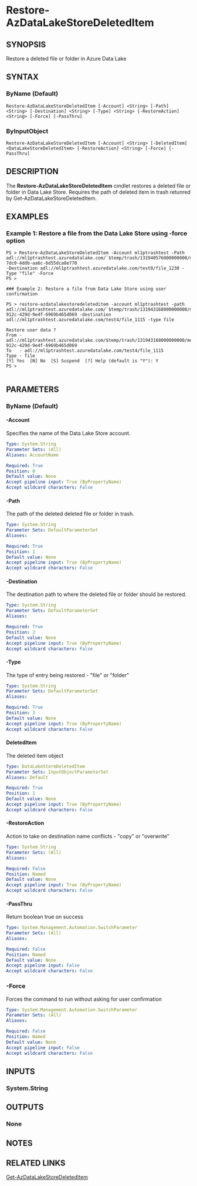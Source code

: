 ﻿---
external help file: Microsoft.Azure.PowerShell.Cmdlets.DataLakeStore.dll-Help.xml
Module Name: Az.DataLakeStore
ms.assetid: D231E9A0-DC1E-411B-A87A-56A8C767F6C5
online version: https://docs.microsoft.com/en-us/powershell/module/az.datalakestore/restore-azdatalakestoredeleteditem
schema: 2.0.0
---

# Restore-AzDataLakeStoreDeletedItem

## SYNOPSIS
Restore a deleted file or folder in Azure Data Lake

## SYNTAX
### ByName (Default)
```
Restore-AzDataLakeStoreDeletedItem [-Account] <String> [-Path] <String> [-Destination] <String> [-Type] <String> [-RestoreAction] <String> [-Force] [-PassThru]
```

### ByInputObject
```
Restore-AzDataLakeStoreDeletedItem [-Account] <String> [-DeletedItem] <DataLakeStoreDeletedItem> [-RestoreAction] <String> [-Force] [-PassThru]
```

## DESCRIPTION
The **Restore-AzDataLakeStoreDeletedItem** cmdlet restores a deleted file or folder in Data Lake Store. Requires the path of deleted item in trash retunred by Get-AzDataLakeStoreDeletedItem.

## EXAMPLES

### Example 1: Restore a file from the Data Lake Store using -force option
```
PS > Restore-AzDataLakeStoreDeletedItem -Account ml1ptrashtest -Path adl://ml1ptrashtest.azuredatalake.com/`$temp/trash/131940576000000000/me1sch201110222/deleted_0a7b9a4a-7dc0-4ddb-aa6c-6d55dca8e770
-Destination adl://ml1ptrashtest.azuredatalake.com/test0/file_1230 -Type "file" -Force
PS >

### Example 2: Restore a file from Data Lake Store using user confirmation

PS > restore-azdatalakestoredeleteditem -account ml1ptrashtest -path adl://ml1ptrashtest.azuredatalake.com/`$temp/trash/131943168000000000/me1sch201112020/deleted_6b03f36a-912c-429d-9e4f-6969b465d069 -destination adl://ml1ptrashtest.azuredatalake.com/test4/file_1115 -type file

Restore user data ?
From - adl://ml1ptrashtest.azuredatalake.com/$temp/trash/131943168000000000/me1sch201112020/deleted_6b03f36a-912c-429d-9e4f-6969b465d069
To   - adl://ml1ptrashtest.azuredatalake.com/test4/file_1115
Type - file
[Y] Yes  [N] No  [S] Suspend  [?] Help (default is "Y"): Y
PS >


```

## PARAMETERS
### ByName (Default)
#### -Account
Specifies the name of the Data Lake Store account.

```yaml
Type: System.String
Parameter Sets: (All)
Aliases: AccountName

Required: True
Position: 0
Default value: None
Accept pipeline input: True (ByPropertyName)
Accept wildcard characters: False
```

#### -Path
The path of the deleted deleted file or folder in trash.

```yaml
Type: System.String
Parameter Sets: DefaultParameterSet
Aliases: 

Required: True
Position: 1
Default value: None
Accept pipeline input: True (ByPropertyName)
Accept wildcard characters: False
```

#### -Destination
The destination path to where the deleted file or folder should be restored. 

```yaml
Type: System.String
Parameter Sets: DefaultParameterSet
Aliases: 

Required: True
Position: 2
Default value: None
Accept pipeline input: True (ByPropertyName)
Accept wildcard characters: False
```

#### -Type
The type of entry being restored - "file" or "folder"

```yaml
Type: System.String
Parameter Sets: DefaultParameterSet
Aliases: 

Required: True
Position: 3
Default value: None
Accept pipeline input: True (ByPropertyName)
Accept wildcard characters: False
```


#### DeletedItem
The deleted item object
```yaml
Type: DataLakeStoreDeletedItem
Parameter Sets: InputObjectParameterSet
Aliases: Default

Required: True
Position: 1
Default value: None
Accept pipeline input: True (ByPropertyName)
Accept wildcard characters: False
```

#### -RestoreAction
Action to take on destination name conflicts - "copy" or "overwrite"

```yaml
Type: System.String
Parameter Sets: (All)
Aliases: 

Required: False
Position: Named
Default value: None
Accept pipeline input: True (ByPropertyName)
Accept wildcard characters: False
```
#### -PassThru
Return boolean true on success

```yaml
Type: System.Management.Automation.SwitchParameter
Parameter Sets: (All)
Aliases:

Required: False
Position: Named
Default value: None
Accept pipeline input: False
Accept wildcard characters: False
```
### -Force
Forces the command to run without asking for user confirmation

```yaml
Type: System.Management.Automation.SwitchParameter
Parameter Sets: (All)
Aliases:

Required: False
Position: Named
Default value: None
Accept pipeline input: False
Accept wildcard characters: False
```

## INPUTS

### System.String

## OUTPUTS

### None

## NOTES

## RELATED LINKS

[Get-AzDataLakeStoreDeletedItem](./Get-AzDataLakeStoreDeletedItem.md)